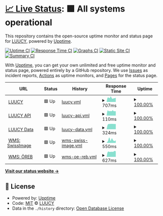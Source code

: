 # [📈 Live Status](https://status.luucy.ch): <!--live status--> **🟩 All systems operational**

This repository contains the open-source uptime monitor and status page for [LUUCY](luucy.ch), powered by [Upptime](https://github.com/upptime/upptime).

[![Uptime CI](https://github.com/luucyadmin/luucy-status/workflows/Uptime%20CI/badge.svg)](https://github.com/luucyadmin/luucy-status/actions?query=workflow%3A%22Uptime+CI%22)
[![Response Time CI](https://github.com/luucyadmin/luucy-status/workflows/Response%20Time%20CI/badge.svg)](https://github.com/luucyadmin/luucy-status/actions?query=workflow%3A%22Response+Time+CI%22)
[![Graphs CI](https://github.com/luucyadmin/luucy-status/workflows/Graphs%20CI/badge.svg)](https://github.com/luucyadmin/luucy-status/actions?query=workflow%3A%22Graphs+CI%22)
[![Static Site CI](https://github.com/luucyadmin/luucy-status/workflows/Static%20Site%20CI/badge.svg)](https://github.com/luucyadmin/luucy-status/actions?query=workflow%3A%22Static+Site+CI%22)
[![Summary CI](https://github.com/luucyadmin/luucy-status/workflows/Summary%20CI/badge.svg)](https://github.com/luucyadmin/luucy-status/actions?query=workflow%3A%22Summary+CI%22)

With [Upptime](https://upptime.js.org), you can get your own unlimited and free uptime monitor and status page, powered entirely by a GitHub repository. We use [Issues](https://github.com/luucyadmin/luucy-status/issues) as incident reports, [Actions](https://github.com/luucyadmin/luucy-status/actions) as uptime monitors, and [Pages](https://status.luucy.ch) for the status page.

<!--start: status pages-->
<!-- This summary is generated by Upptime (https://github.com/upptime/upptime) -->
<!-- Do not edit this manually, your changes will be overwritten -->
<!-- prettier-ignore -->
| URL | Status | History | Response Time | Uptime |
| --- | ------ | ------- | ------------- | ------ |
| <img alt="" src="https://icons.duckduckgo.com/ip3/app.luucy.ch.ico" height="13"> [LUUCY](https://app.luucy.ch/login) | 🟩 Up | [luucy.yml](https://github.com/luucyadmin/luucy-status/commits/HEAD/history/luucy.yml) | <details><summary><img alt="Response time graph" src="./graphs/luucy/response-time-week.png" height="20"> 707ms</summary><br><a href="https://status.luucy.ch/history/luucy"><img alt="Response time 742" src="https://img.shields.io/endpoint?url=https%3A%2F%2Fraw.githubusercontent.com%2Fluucyadmin%2Fluucy-status%2FHEAD%2Fapi%2Fluucy%2Fresponse-time.json"></a><br><a href="https://status.luucy.ch/history/luucy"><img alt="24-hour response time 1158" src="https://img.shields.io/endpoint?url=https%3A%2F%2Fraw.githubusercontent.com%2Fluucyadmin%2Fluucy-status%2FHEAD%2Fapi%2Fluucy%2Fresponse-time-day.json"></a><br><a href="https://status.luucy.ch/history/luucy"><img alt="7-day response time 707" src="https://img.shields.io/endpoint?url=https%3A%2F%2Fraw.githubusercontent.com%2Fluucyadmin%2Fluucy-status%2FHEAD%2Fapi%2Fluucy%2Fresponse-time-week.json"></a><br><a href="https://status.luucy.ch/history/luucy"><img alt="30-day response time 749" src="https://img.shields.io/endpoint?url=https%3A%2F%2Fraw.githubusercontent.com%2Fluucyadmin%2Fluucy-status%2FHEAD%2Fapi%2Fluucy%2Fresponse-time-month.json"></a><br><a href="https://status.luucy.ch/history/luucy"><img alt="1-year response time 742" src="https://img.shields.io/endpoint?url=https%3A%2F%2Fraw.githubusercontent.com%2Fluucyadmin%2Fluucy-status%2FHEAD%2Fapi%2Fluucy%2Fresponse-time-year.json"></a></details> | <details><summary><a href="https://status.luucy.ch/history/luucy">100.00%</a></summary><a href="https://status.luucy.ch/history/luucy"><img alt="All-time uptime 99.99%" src="https://img.shields.io/endpoint?url=https%3A%2F%2Fraw.githubusercontent.com%2Fluucyadmin%2Fluucy-status%2FHEAD%2Fapi%2Fluucy%2Fuptime.json"></a><br><a href="https://status.luucy.ch/history/luucy"><img alt="24-hour uptime 100.00%" src="https://img.shields.io/endpoint?url=https%3A%2F%2Fraw.githubusercontent.com%2Fluucyadmin%2Fluucy-status%2FHEAD%2Fapi%2Fluucy%2Fuptime-day.json"></a><br><a href="https://status.luucy.ch/history/luucy"><img alt="7-day uptime 100.00%" src="https://img.shields.io/endpoint?url=https%3A%2F%2Fraw.githubusercontent.com%2Fluucyadmin%2Fluucy-status%2FHEAD%2Fapi%2Fluucy%2Fuptime-week.json"></a><br><a href="https://status.luucy.ch/history/luucy"><img alt="30-day uptime 100.00%" src="https://img.shields.io/endpoint?url=https%3A%2F%2Fraw.githubusercontent.com%2Fluucyadmin%2Fluucy-status%2FHEAD%2Fapi%2Fluucy%2Fuptime-month.json"></a><br><a href="https://status.luucy.ch/history/luucy"><img alt="1-year uptime 99.99%" src="https://img.shields.io/endpoint?url=https%3A%2F%2Fraw.githubusercontent.com%2Fluucyadmin%2Fluucy-status%2FHEAD%2Fapi%2Fluucy%2Fuptime-year.json"></a></details>
| <img alt="" src="https://icons.duckduckgo.com/ip3/app.luucy.ch.ico" height="13"> [LUUCY API](https://app.luucy.ch/api/version) | 🟩 Up | [luucy-api.yml](https://github.com/luucyadmin/luucy-status/commits/HEAD/history/luucy-api.yml) | <details><summary><img alt="Response time graph" src="./graphs/luucy-api/response-time-week.png" height="20"> 110ms</summary><br><a href="https://status.luucy.ch/history/luucy-api"><img alt="Response time 165" src="https://img.shields.io/endpoint?url=https%3A%2F%2Fraw.githubusercontent.com%2Fluucyadmin%2Fluucy-status%2FHEAD%2Fapi%2Fluucy-api%2Fresponse-time.json"></a><br><a href="https://status.luucy.ch/history/luucy-api"><img alt="24-hour response time 166" src="https://img.shields.io/endpoint?url=https%3A%2F%2Fraw.githubusercontent.com%2Fluucyadmin%2Fluucy-status%2FHEAD%2Fapi%2Fluucy-api%2Fresponse-time-day.json"></a><br><a href="https://status.luucy.ch/history/luucy-api"><img alt="7-day response time 110" src="https://img.shields.io/endpoint?url=https%3A%2F%2Fraw.githubusercontent.com%2Fluucyadmin%2Fluucy-status%2FHEAD%2Fapi%2Fluucy-api%2Fresponse-time-week.json"></a><br><a href="https://status.luucy.ch/history/luucy-api"><img alt="30-day response time 117" src="https://img.shields.io/endpoint?url=https%3A%2F%2Fraw.githubusercontent.com%2Fluucyadmin%2Fluucy-status%2FHEAD%2Fapi%2Fluucy-api%2Fresponse-time-month.json"></a><br><a href="https://status.luucy.ch/history/luucy-api"><img alt="1-year response time 165" src="https://img.shields.io/endpoint?url=https%3A%2F%2Fraw.githubusercontent.com%2Fluucyadmin%2Fluucy-status%2FHEAD%2Fapi%2Fluucy-api%2Fresponse-time-year.json"></a></details> | <details><summary><a href="https://status.luucy.ch/history/luucy-api">100.00%</a></summary><a href="https://status.luucy.ch/history/luucy-api"><img alt="All-time uptime 99.99%" src="https://img.shields.io/endpoint?url=https%3A%2F%2Fraw.githubusercontent.com%2Fluucyadmin%2Fluucy-status%2FHEAD%2Fapi%2Fluucy-api%2Fuptime.json"></a><br><a href="https://status.luucy.ch/history/luucy-api"><img alt="24-hour uptime 100.00%" src="https://img.shields.io/endpoint?url=https%3A%2F%2Fraw.githubusercontent.com%2Fluucyadmin%2Fluucy-status%2FHEAD%2Fapi%2Fluucy-api%2Fuptime-day.json"></a><br><a href="https://status.luucy.ch/history/luucy-api"><img alt="7-day uptime 100.00%" src="https://img.shields.io/endpoint?url=https%3A%2F%2Fraw.githubusercontent.com%2Fluucyadmin%2Fluucy-status%2FHEAD%2Fapi%2Fluucy-api%2Fuptime-week.json"></a><br><a href="https://status.luucy.ch/history/luucy-api"><img alt="30-day uptime 100.00%" src="https://img.shields.io/endpoint?url=https%3A%2F%2Fraw.githubusercontent.com%2Fluucyadmin%2Fluucy-status%2FHEAD%2Fapi%2Fluucy-api%2Fuptime-month.json"></a><br><a href="https://status.luucy.ch/history/luucy-api"><img alt="1-year uptime 99.99%" src="https://img.shields.io/endpoint?url=https%3A%2F%2Fraw.githubusercontent.com%2Fluucyadmin%2Fluucy-status%2FHEAD%2Fapi%2Fluucy-api%2Fuptime-year.json"></a></details>
| <img alt="" src="https://icons.duckduckgo.com/ip3/cdndata-01.luucy.ch.ico" height="13"> [LUUCY Data](https://cdndata-01.luucy.ch/terrain/sa/layer.json) | 🟩 Up | [luucy-data.yml](https://github.com/luucyadmin/luucy-status/commits/HEAD/history/luucy-data.yml) | <details><summary><img alt="Response time graph" src="./graphs/luucy-data/response-time-week.png" height="20"> 324ms</summary><br><a href="https://status.luucy.ch/history/luucy-data"><img alt="Response time 427" src="https://img.shields.io/endpoint?url=https%3A%2F%2Fraw.githubusercontent.com%2Fluucyadmin%2Fluucy-status%2FHEAD%2Fapi%2Fluucy-data%2Fresponse-time.json"></a><br><a href="https://status.luucy.ch/history/luucy-data"><img alt="24-hour response time 464" src="https://img.shields.io/endpoint?url=https%3A%2F%2Fraw.githubusercontent.com%2Fluucyadmin%2Fluucy-status%2FHEAD%2Fapi%2Fluucy-data%2Fresponse-time-day.json"></a><br><a href="https://status.luucy.ch/history/luucy-data"><img alt="7-day response time 324" src="https://img.shields.io/endpoint?url=https%3A%2F%2Fraw.githubusercontent.com%2Fluucyadmin%2Fluucy-status%2FHEAD%2Fapi%2Fluucy-data%2Fresponse-time-week.json"></a><br><a href="https://status.luucy.ch/history/luucy-data"><img alt="30-day response time 349" src="https://img.shields.io/endpoint?url=https%3A%2F%2Fraw.githubusercontent.com%2Fluucyadmin%2Fluucy-status%2FHEAD%2Fapi%2Fluucy-data%2Fresponse-time-month.json"></a><br><a href="https://status.luucy.ch/history/luucy-data"><img alt="1-year response time 427" src="https://img.shields.io/endpoint?url=https%3A%2F%2Fraw.githubusercontent.com%2Fluucyadmin%2Fluucy-status%2FHEAD%2Fapi%2Fluucy-data%2Fresponse-time-year.json"></a></details> | <details><summary><a href="https://status.luucy.ch/history/luucy-data">100.00%</a></summary><a href="https://status.luucy.ch/history/luucy-data"><img alt="All-time uptime 98.81%" src="https://img.shields.io/endpoint?url=https%3A%2F%2Fraw.githubusercontent.com%2Fluucyadmin%2Fluucy-status%2FHEAD%2Fapi%2Fluucy-data%2Fuptime.json"></a><br><a href="https://status.luucy.ch/history/luucy-data"><img alt="24-hour uptime 100.00%" src="https://img.shields.io/endpoint?url=https%3A%2F%2Fraw.githubusercontent.com%2Fluucyadmin%2Fluucy-status%2FHEAD%2Fapi%2Fluucy-data%2Fuptime-day.json"></a><br><a href="https://status.luucy.ch/history/luucy-data"><img alt="7-day uptime 100.00%" src="https://img.shields.io/endpoint?url=https%3A%2F%2Fraw.githubusercontent.com%2Fluucyadmin%2Fluucy-status%2FHEAD%2Fapi%2Fluucy-data%2Fuptime-week.json"></a><br><a href="https://status.luucy.ch/history/luucy-data"><img alt="30-day uptime 100.00%" src="https://img.shields.io/endpoint?url=https%3A%2F%2Fraw.githubusercontent.com%2Fluucyadmin%2Fluucy-status%2FHEAD%2Fapi%2Fluucy-data%2Fuptime-month.json"></a><br><a href="https://status.luucy.ch/history/luucy-data"><img alt="1-year uptime 98.81%" src="https://img.shields.io/endpoint?url=https%3A%2F%2Fraw.githubusercontent.com%2Fluucyadmin%2Fluucy-status%2FHEAD%2Fapi%2Fluucy-data%2Fuptime-year.json"></a></details>
| <img alt="" src="https://icons.duckduckgo.com/ip3/wms.geo.admin.ch.ico" height="13"> [WMS: SwissImage](https://wms.geo.admin.ch/?SERVICE=WMS&REQUEST=GetMap&VERSION=1.3.0&LAYERS=ch.swisstopo.swissimage&STYLES=default&CRS=EPSG:2056&BBOX=2550000,1060000,2660000,1140000&WIDTH=800&HEIGHT=582&FORMAT=image/png) | 🟩 Up | [wms-swiss-image.yml](https://github.com/luucyadmin/luucy-status/commits/HEAD/history/wms-swiss-image.yml) | <details><summary><img alt="Response time graph" src="./graphs/wms-swiss-image/response-time-week.png" height="20"> 550ms</summary><br><a href="https://status.luucy.ch/history/wms-swiss-image"><img alt="Response time 821" src="https://img.shields.io/endpoint?url=https%3A%2F%2Fraw.githubusercontent.com%2Fluucyadmin%2Fluucy-status%2FHEAD%2Fapi%2Fwms-swiss-image%2Fresponse-time.json"></a><br><a href="https://status.luucy.ch/history/wms-swiss-image"><img alt="24-hour response time 1732" src="https://img.shields.io/endpoint?url=https%3A%2F%2Fraw.githubusercontent.com%2Fluucyadmin%2Fluucy-status%2FHEAD%2Fapi%2Fwms-swiss-image%2Fresponse-time-day.json"></a><br><a href="https://status.luucy.ch/history/wms-swiss-image"><img alt="7-day response time 550" src="https://img.shields.io/endpoint?url=https%3A%2F%2Fraw.githubusercontent.com%2Fluucyadmin%2Fluucy-status%2FHEAD%2Fapi%2Fwms-swiss-image%2Fresponse-time-week.json"></a><br><a href="https://status.luucy.ch/history/wms-swiss-image"><img alt="30-day response time 738" src="https://img.shields.io/endpoint?url=https%3A%2F%2Fraw.githubusercontent.com%2Fluucyadmin%2Fluucy-status%2FHEAD%2Fapi%2Fwms-swiss-image%2Fresponse-time-month.json"></a><br><a href="https://status.luucy.ch/history/wms-swiss-image"><img alt="1-year response time 821" src="https://img.shields.io/endpoint?url=https%3A%2F%2Fraw.githubusercontent.com%2Fluucyadmin%2Fluucy-status%2FHEAD%2Fapi%2Fwms-swiss-image%2Fresponse-time-year.json"></a></details> | <details><summary><a href="https://status.luucy.ch/history/wms-swiss-image">100.00%</a></summary><a href="https://status.luucy.ch/history/wms-swiss-image"><img alt="All-time uptime 100.00%" src="https://img.shields.io/endpoint?url=https%3A%2F%2Fraw.githubusercontent.com%2Fluucyadmin%2Fluucy-status%2FHEAD%2Fapi%2Fwms-swiss-image%2Fuptime.json"></a><br><a href="https://status.luucy.ch/history/wms-swiss-image"><img alt="24-hour uptime 100.00%" src="https://img.shields.io/endpoint?url=https%3A%2F%2Fraw.githubusercontent.com%2Fluucyadmin%2Fluucy-status%2FHEAD%2Fapi%2Fwms-swiss-image%2Fuptime-day.json"></a><br><a href="https://status.luucy.ch/history/wms-swiss-image"><img alt="7-day uptime 100.00%" src="https://img.shields.io/endpoint?url=https%3A%2F%2Fraw.githubusercontent.com%2Fluucyadmin%2Fluucy-status%2FHEAD%2Fapi%2Fwms-swiss-image%2Fuptime-week.json"></a><br><a href="https://status.luucy.ch/history/wms-swiss-image"><img alt="30-day uptime 100.00%" src="https://img.shields.io/endpoint?url=https%3A%2F%2Fraw.githubusercontent.com%2Fluucyadmin%2Fluucy-status%2FHEAD%2Fapi%2Fwms-swiss-image%2Fuptime-month.json"></a><br><a href="https://status.luucy.ch/history/wms-swiss-image"><img alt="1-year uptime 100.00%" src="https://img.shields.io/endpoint?url=https%3A%2F%2Fraw.githubusercontent.com%2Fluucyadmin%2Fluucy-status%2FHEAD%2Fapi%2Fwms-swiss-image%2Fuptime-year.json"></a></details>
| <img alt="" src="https://icons.duckduckgo.com/ip3/wmscache1001.luucy.ch.ico" height="13"> [WMS: ÖREB](https://wmscache1001.luucy.ch/?service=WMS&version=1.1.1&request=GetMap&styles=&format=image%2Fjpeg&layers=ch_basemap_tlm_av_3&bbox=8.997459411621106%2C46.92157745361328%2C8.997802734374998%2C46.92192077636719&width=256&height=256&srs=EPSG%3A4326) | 🟩 Up | [wms-oe-reb.yml](https://github.com/luucyadmin/luucy-status/commits/HEAD/history/wms-oe-reb.yml) | <details><summary><img alt="Response time graph" src="./graphs/wms-oe-reb/response-time-week.png" height="20"> 627ms</summary><br><a href="https://status.luucy.ch/history/wms-oe-reb"><img alt="Response time 1801" src="https://img.shields.io/endpoint?url=https%3A%2F%2Fraw.githubusercontent.com%2Fluucyadmin%2Fluucy-status%2FHEAD%2Fapi%2Fwms-oe-reb%2Fresponse-time.json"></a><br><a href="https://status.luucy.ch/history/wms-oe-reb"><img alt="24-hour response time 812" src="https://img.shields.io/endpoint?url=https%3A%2F%2Fraw.githubusercontent.com%2Fluucyadmin%2Fluucy-status%2FHEAD%2Fapi%2Fwms-oe-reb%2Fresponse-time-day.json"></a><br><a href="https://status.luucy.ch/history/wms-oe-reb"><img alt="7-day response time 627" src="https://img.shields.io/endpoint?url=https%3A%2F%2Fraw.githubusercontent.com%2Fluucyadmin%2Fluucy-status%2FHEAD%2Fapi%2Fwms-oe-reb%2Fresponse-time-week.json"></a><br><a href="https://status.luucy.ch/history/wms-oe-reb"><img alt="30-day response time 1005" src="https://img.shields.io/endpoint?url=https%3A%2F%2Fraw.githubusercontent.com%2Fluucyadmin%2Fluucy-status%2FHEAD%2Fapi%2Fwms-oe-reb%2Fresponse-time-month.json"></a><br><a href="https://status.luucy.ch/history/wms-oe-reb"><img alt="1-year response time 1801" src="https://img.shields.io/endpoint?url=https%3A%2F%2Fraw.githubusercontent.com%2Fluucyadmin%2Fluucy-status%2FHEAD%2Fapi%2Fwms-oe-reb%2Fresponse-time-year.json"></a></details> | <details><summary><a href="https://status.luucy.ch/history/wms-oe-reb">100.00%</a></summary><a href="https://status.luucy.ch/history/wms-oe-reb"><img alt="All-time uptime 99.66%" src="https://img.shields.io/endpoint?url=https%3A%2F%2Fraw.githubusercontent.com%2Fluucyadmin%2Fluucy-status%2FHEAD%2Fapi%2Fwms-oe-reb%2Fuptime.json"></a><br><a href="https://status.luucy.ch/history/wms-oe-reb"><img alt="24-hour uptime 100.00%" src="https://img.shields.io/endpoint?url=https%3A%2F%2Fraw.githubusercontent.com%2Fluucyadmin%2Fluucy-status%2FHEAD%2Fapi%2Fwms-oe-reb%2Fuptime-day.json"></a><br><a href="https://status.luucy.ch/history/wms-oe-reb"><img alt="7-day uptime 100.00%" src="https://img.shields.io/endpoint?url=https%3A%2F%2Fraw.githubusercontent.com%2Fluucyadmin%2Fluucy-status%2FHEAD%2Fapi%2Fwms-oe-reb%2Fuptime-week.json"></a><br><a href="https://status.luucy.ch/history/wms-oe-reb"><img alt="30-day uptime 99.94%" src="https://img.shields.io/endpoint?url=https%3A%2F%2Fraw.githubusercontent.com%2Fluucyadmin%2Fluucy-status%2FHEAD%2Fapi%2Fwms-oe-reb%2Fuptime-month.json"></a><br><a href="https://status.luucy.ch/history/wms-oe-reb"><img alt="1-year uptime 99.66%" src="https://img.shields.io/endpoint?url=https%3A%2F%2Fraw.githubusercontent.com%2Fluucyadmin%2Fluucy-status%2FHEAD%2Fapi%2Fwms-oe-reb%2Fuptime-year.json"></a></details>

<!--end: status pages-->

[**Visit our status website →**](https://status.luucy.ch)

## 📄 License

- Powered by: [Upptime](https://github.com/upptime/upptime)
- Code: [MIT](./LICENSE) © [LUUCY](luucy.ch)
- Data in the `./history` directory: [Open Database License](https://opendatacommons.org/licenses/odbl/1-0/)
